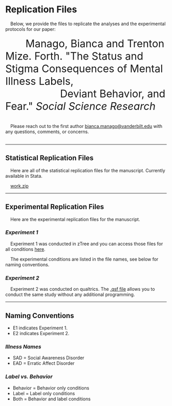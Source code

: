 # Replication Files

&nbsp;&nbsp;&nbsp; Below, we provide the files to replicate the analyses and the experimental protocols for our paper:
<br>
<br>
<font size="6">
&nbsp;&nbsp;&nbsp;&nbsp;&nbsp;&nbsp; Manago, Bianca and Trenton Mize. Forth. "The Status and Stigma Consequences of Mental Illness Labels, <br> &nbsp;&nbsp;&nbsp;&nbsp;&nbsp;&nbsp;&nbsp;&nbsp;&nbsp;&nbsp;&nbsp;&nbsp;&nbsp;&nbsp;&nbsp;&nbsp;&nbsp;&nbsp;  Deviant Behavior, and Fear." <i>Social Science Research</i>
</font>  
<br>
<br>
&nbsp;&nbsp;&nbsp; Please reach out to the first author bianca.manago@vanderbilt.edu with any questions, comments, or concerns.
<br>
<br>
<hr/> 

## Statistical Replication Files
&nbsp;&nbsp;&nbsp; Here are all of the statistical replication files for the manuscript. Currently available in Stata. 

&nbsp;&nbsp;&nbsp; [work.zip](https://github.com/biancamanago/mtc_SSR_replication/blob/5f63fe006dbf6e94ae9f75e59ac76c5f24f729ae/work.zip)

<hr/> 

## Experimental Replication Files
&nbsp;&nbsp;&nbsp; Here are the experimental replication files for the manuscript.

### <i>Experiment 1</i>
&nbsp;&nbsp;&nbsp; Experiment 1 was conducted in zTree and you can access those files for all conditions [here](https://github.com/biancamanago/mtc_2022_SSR_replication-files/blob/94b2681d0e2a531bb1d714b11242dc276a7f439c/ztree.zip). <br>

&nbsp;&nbsp;&nbsp; The experimental conditions are listed in the file names, see below for naming conventions. 


### <i>Experiment 2</i>
&nbsp;&nbsp;&nbsp; Experiment 2 was conducted on qualtrics. The [.qsf file](https://github.com/biancamanago/mtc_2022_SSR_replication-files/blob/125698aa203e18104ac4ee5d22f7a08eabb91f29/mtc-E2-SSR_Replication.qsf) allows you to conduct the same study without any additional programming.

<hr/> 

## Naming Conventions
- E1 indicates Experiment 1.
- E2 indicates Experiment 2.

### <i>Illness Names</i>
- SAD = Social Awareness Disorder
- EAD = Erratic Affect Disorder

### <i>Label vs. Behavior</i>
- Behavior = Behavior only conditions
- Label = Label only conditions
- Both = Behavior and label conditions

